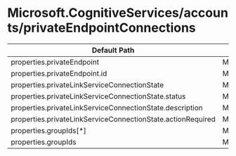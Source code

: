 # Microsoft.CognitiveServices/accounts/privateEndpointConnections

| Default Path | Alias |
|---|---|
| properties.privateEndpoint | Microsoft.CognitiveServices/accounts/privateEndpointConnections/privateEndpoint |
| properties.privateEndpoint.id | Microsoft.CognitiveServices/accounts/privateEndpointConnections/privateEndpoint.id |
| properties.privateLinkServiceConnectionState | Microsoft.CognitiveServices/accounts/privateEndpointConnections/privateLinkServiceConnectionState |
| properties.privateLinkServiceConnectionState.status | Microsoft.CognitiveServices/accounts/privateEndpointConnections/privateLinkServiceConnectionState.status |
| properties.privateLinkServiceConnectionState.description | Microsoft.CognitiveServices/accounts/privateEndpointConnections/privateLinkServiceConnectionState.description |
| properties.privateLinkServiceConnectionState.actionRequired | Microsoft.CognitiveServices/accounts/privateEndpointConnections/privateLinkServiceConnectionState.actionRequired |
| properties.groupIds[*] | Microsoft.CognitiveServices/accounts/privateEndpointConnections/groupIds[*] |
| properties.groupIds | Microsoft.CognitiveServices/accounts/privateEndpointConnections/groupIds |

